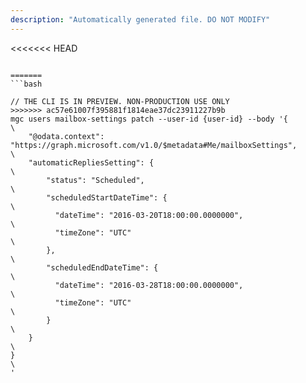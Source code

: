 ```yaml
---
description: "Automatically generated file. DO NOT MODIFY"
---
```


<<<<<<< HEAD
```cli

=======
```bash

// THE CLI IS IN PREVIEW. NON-PRODUCTION USE ONLY
>>>>>>> ac57e61007f395881f1814eae37dc23911227b9b
mgc users mailbox-settings patch --user-id {user-id} --body '{\
    "@odata.context": "https://graph.microsoft.com/v1.0/$metadata#Me/mailboxSettings",\
    "automaticRepliesSetting": {\
        "status": "Scheduled",\
        "scheduledStartDateTime": {\
          "dateTime": "2016-03-20T18:00:00.0000000",\
          "timeZone": "UTC"\
        },\
        "scheduledEndDateTime": {\
          "dateTime": "2016-03-28T18:00:00.0000000",\
          "timeZone": "UTC"\
        }\
    }\
}\
'

```